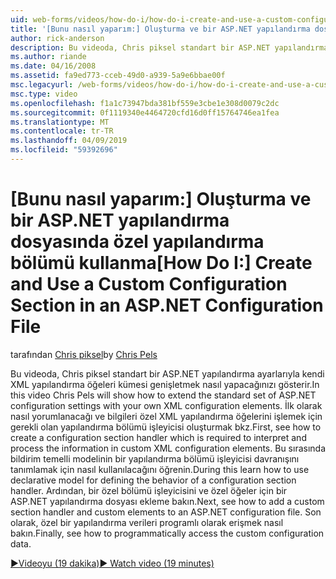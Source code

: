 ```yaml
---
uid: web-forms/videos/how-do-i/how-do-i-create-and-use-a-custom-configuration-section-in-an-aspnet-configuration-file
title: '[Bunu nasıl yaparım:] Oluşturma ve bir ASP.NET yapılandırma dosyasında özel yapılandırma bölümü kullanma | Microsoft Docs'
author: rick-anderson
description: Bu videoda, Chris piksel standart bir ASP.NET yapılandırma ayarlarıyla kendi XML yapılandırma öğeleri kümesi genişletmek nasıl yapacağınızı gösterir. İlk olarak, bkz. nasıl...
ms.author: riande
ms.date: 04/16/2008
ms.assetid: fa9ed773-cceb-49d0-a939-5a9e6bbae00f
msc.legacyurl: /web-forms/videos/how-do-i/how-do-i-create-and-use-a-custom-configuration-section-in-an-aspnet-configuration-file
msc.type: video
ms.openlocfilehash: f1a1c73947bda381bf559e3cbe1e308d0079c2dc
ms.sourcegitcommit: 0f1119340e4464720cfd16d0ff15764746ea1fea
ms.translationtype: MT
ms.contentlocale: tr-TR
ms.lasthandoff: 04/09/2019
ms.locfileid: "59392696"
---
```

# <a name="how-do-i-create-and-use-a-custom-configuration-section-in-an-aspnet-configuration-file"></a><span data-ttu-id="223da-104">[Bunu nasıl yaparım:] Oluşturma ve bir ASP.NET yapılandırma dosyasında özel yapılandırma bölümü kullanma</span><span class="sxs-lookup"><span data-stu-id="223da-104">[How Do I:] Create and Use a Custom Configuration Section in an ASP.NET Configuration File</span></span>

<span data-ttu-id="223da-105">tarafından [Chris piksel](https://twitter.com/chrispels)</span><span class="sxs-lookup"><span data-stu-id="223da-105">by [Chris Pels](https://twitter.com/chrispels)</span></span>

<span data-ttu-id="223da-106">Bu videoda, Chris piksel standart bir ASP.NET yapılandırma ayarlarıyla kendi XML yapılandırma öğeleri kümesi genişletmek nasıl yapacağınızı gösterir.</span><span class="sxs-lookup"><span data-stu-id="223da-106">In this video Chris Pels will show how to extend the standard set of ASP.NET configuration settings with your own XML configuration elements.</span></span> <span data-ttu-id="223da-107">İlk olarak nasıl yorumlanacağı ve bilgileri özel XML yapılandırma öğelerini işlemek için gerekli olan yapılandırma bölümü işleyicisi oluşturmak bkz.</span><span class="sxs-lookup"><span data-stu-id="223da-107">First, see how to create a configuration section handler which is required to interpret and process the information in custom XML configuration elements.</span></span> <span data-ttu-id="223da-108">Bu sırasında bildirim temelli modelinin bir yapılandırma bölümü işleyicisi davranışını tanımlamak için nasıl kullanılacağını öğrenin.</span><span class="sxs-lookup"><span data-stu-id="223da-108">During this learn how to use declarative model for defining the behavior of a configuration section handler.</span></span> <span data-ttu-id="223da-109">Ardından, bir özel bölümü işleyicisini ve özel öğeler için bir ASP.NET yapılandırma dosyası ekleme bakın.</span><span class="sxs-lookup"><span data-stu-id="223da-109">Next, see how to add a custom section handler and custom elements to an ASP.NET configuration file.</span></span> <span data-ttu-id="223da-110">Son olarak, özel bir yapılandırma verileri programlı olarak erişmek nasıl bakın.</span><span class="sxs-lookup"><span data-stu-id="223da-110">Finally, see how to programmatically access the custom configuration data.</span></span>

[<span data-ttu-id="223da-111">&#9654;Videoyu (19 dakika)</span><span class="sxs-lookup"><span data-stu-id="223da-111">&#9654; Watch video (19 minutes)</span></span>](https://channel9.msdn.com/Blogs/ASP-NET-Site-Videos/how-do-i-create-and-use-a-custom-configuration-section-in-an-aspnet-configuration-file)

